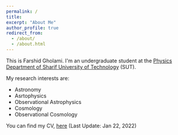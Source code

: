 ```yaml
---
permalink: /
title:
excerpt: "About Me"
author_profile: true
redirect_from: 
  - /about/
  - /about.html
---
```


This is Farshid Gholami. I'm an undergraduate student at the [Physics Department of Sharif University of Technology](http://physics.sharif.ir/~web/) (SUT).

My research interests are:
- Astronomy
- Asrtophysics
- Observational Astrophysics
- Cosmology
- Observational Cosmology

You can find my CV, [here](/files/CV.pdf) (Last Update: Jan 22, 2022)
